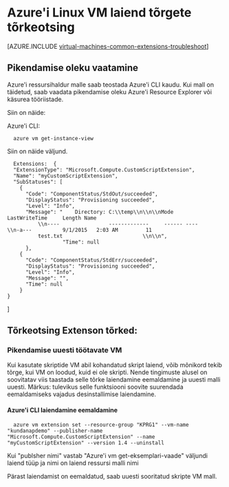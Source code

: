 <properties
   pageTitle="Tõrkeotsing Linux VM laiend tõrked | Microsoft Azure'i"
   description="Lisateavet Azure Linux VM laiend tõrgete tõrkeotsing"
   services="virtual-machines-linux"
   documentationCenter=""
   authors="kundanap"
   manager="timlt"
   editor=""
   tags="top-support-issue,azure-resource-manager"/>

<tags
   ms.service="virtual-machines-linux"
   ms.devlang="na"
   ms.topic="support-article"
   ms.tgt_pltfrm="vm-linux"
   ms.workload="infrastructure-services"
   ms.date="03/29/2016"
   ms.author="kundanap"/>

# <a name="troubleshooting-azure-linux-vm-extension-failures"></a>Azure'i Linux VM laiend tõrgete tõrkeotsing

[AZURE.INCLUDE [virtual-machines-common-extensions-troubleshoot](../../includes/virtual-machines-common-extensions-troubleshoot.md)]

## <a name="viewing-extension-status"></a>Pikendamise oleku vaatamine
Azure'i ressursihaldur malle saab teostada Azure'i CLI kaudu. Kui mall on täidetud, saab vaadata pikendamise oleku Azure'i Resource Explorer või käsurea tööriistade.

Siin on näide:

Azure'i CLI:

      azure vm get-instance-view


Siin on näide väljund.

      Extensions:  {
      "ExtensionType": "Microsoft.Compute.CustomScriptExtension",
      "Name": "myCustomScriptExtension",
      "SubStatuses": [
        {
          "Code": "ComponentStatus/StdOut/succeeded",
          "DisplayStatus": "Provisioning succeeded",
          "Level": "Info",
          "Message": "    Directory: C:\\temp\\n\\n\\nMode                LastWriteTime     Length Name
              \\n----                -------------     ------ ----                              \\n-a---          9/1/2015   2:03 AM         11
              test.txt                          \\n\\n",
                      "Time": null
          },
        {
          "Code": "ComponentStatus/StdErr/succeeded",
          "DisplayStatus": "Provisioning succeeded",
          "Level": "Info",
          "Message": "",
          "Time": null
        }
    }
  ]

## <a name="troubleshooting-extenson-failures"></a>Tõrkeotsing Extenson tõrked:

### <a name="re-running-the-extension-on-the-vm"></a>Pikendamise uuesti töötavate VM

Kui kasutate skriptide VM abil kohandatud skript laiend, võib mõnikord tekib tõrge, kui VM on loodud, kuid ei ole skripti. Nende tingimuste alusel on soovitatav viis taastada selle tõrke laiendamine eemaldamine ja uuesti malli uuesti.
Märkus: tulevikus selle funktsiooni soovite suurendada eemaldamiseks vajadus desinstallimise laiendamine.

#### <a name="remove-the-extension-from-azure-cli"></a>Azure'i CLI laiendamine eemaldamine

      azure vm extension set --resource-group "KPRG1" --vm-name "kundanapdemo" --publisher-name "Microsoft.Compute.CustomScriptExtension" --name "myCustomScriptExtension" --version 1.4 --uninstall

Kui "publsher nimi" vastab "Azure'i vm get-eksemplari-vaade" väljundi laiend tüüp ja nimi on laiend ressursi malli nimi

Pärast laiendamist on eemaldatud, saab uuesti sooritatud skripte VM mall.
